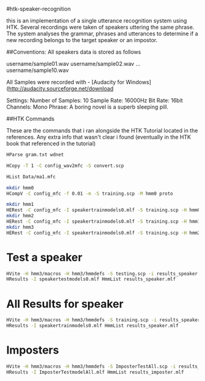 #htk-speaker-recognition

this is an implementation of a single utterance recognition system using HTK. Several recordings were taken of speakers uttering the same phrase. The system analyses the grammar, phrases and utterances to determine if a new recording belongs to the target speaker or an impostor.


##Conventions:
All speakers data is stored as follows

   username/sample01.wav
   username/sample02.wav
   ...
   username/sample10.wav

All Samples were recorded with - [Audacity for Windows](http://audacity.sourceforge.net/download

Settings:
Number of Samples: 	10
Sample Rate: 		16000Hz
Bit Rate:		16bit
Channels:		Mono
Phrase:			A boring novel is a superb sleeping pill.

##HTK Commands

These are the commands that i ran alongside the HTK Tutorial located in the references. 
Any extra info that wasn't clear i found (eventually in the HTK book that referenced in the tutorial)

``` bash
HParse gram.txt wdnet

HCopy -T 1 -C config_wav2mfc -S convert.scp

HList Data/ma1.mfc

mkdir hmm0
HCompV -C config_mfc -f 0.01 -m -S training.scp -M hmm0 proto

mkdir hmm1
HERest -C config_mfc -I speakertrainmodels0.mlf -S training.scp -H hmm0/macros -H hmm0/hmmdefs -M hmm1 phonemodels0
mkdir hmm2
HERest -C config_mfc -I speakertrainmodels0.mlf -S training.scp -H hmm1/macros -H hmm1/hmmdefs -M hmm2 phonemodels0
mkdir hmm3
HERest -C config_mfc -I speakertrainmodels0.mlf -S training.scp -H hmm2/macros -H hmm2/hmmdefs -M hmm3 phonemodels0
```

# Test a speaker

``` bash
HVite -H hmm3/macros -H hmm3/hmmdefs -S testing.scp -i results_speaker.mlf -w wdnet dict HmmList
HResults -I speakertestmodels0.mlf HmmList results_speaker.mlf 
```

# All Results for speaker

``` bash
HVite -H hmm3/macros -H hmm3/hmmdefs -S training.scp -i results_speaker.mlf -w wdnet dict HmmList
HResults -I speakertrainmodels0.mlf HmmList results_speaker.mlf 
```

# Imposters

``` bash
HVite -H hmm3/macros -H hmm3/hmmdefs -S ImposterTestAll.scp -i results_imposter.mlf -w wdnet dict HmmList
HResults -I ImposterTestmodelAll.mlf HmmList results_imposter.mlf
```
